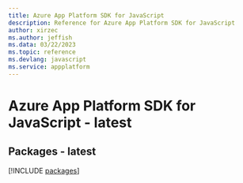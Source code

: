 ```yaml
---
title: Azure App Platform SDK for JavaScript
description: Reference for Azure App Platform SDK for JavaScript
author: xirzec
ms.author: jeffish
ms.data: 03/22/2023
ms.topic: reference
ms.devlang: javascript
ms.service: appplatform
---
```

# Azure App Platform SDK for JavaScript - latest
## Packages - latest
[!INCLUDE [packages](app-platform-index.md)]